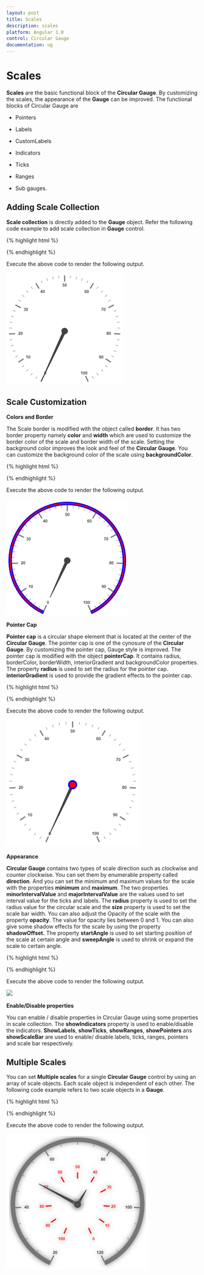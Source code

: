 ```yaml
---
layout: post
title: Scales
description: scales
platform: Angular 1.0
control: Circular Gauge
documentation: ug
---
```


# Scales

**Scales** are the basic functional block of the **Circular Gauge**. By customizing the scales, the appearance of the **Gauge** can be improved. The functional blocks of Circular Gauge are 

* Pointers

* Labels

* CustomLabels

* Indicators

* Ticks

* Ranges

* Sub gauges.

## Adding Scale Collection

**Scale collection** is directly added to the **Gauge** object. Refer the following code example to add scale collection in **Gauge** control.

{% highlight html %}

<html xmlns="http://www.w3.org/1999/xhtml" lang="en" ng-app="CircularGaugeApp">
    <head>
        <title>Essential Studio for AngularJS: CircularGauge</title>
        <!--CSS and Script file References -->
    </head>
    <body ng-controller="CircularGaugeCtrl">
        <div id="circularframe">
                <ej-circulargauge >
                <e-scales>
                <e-scale e-radius="150"></e-scale>
                <e-scales> 
                </ej-circulargauge>
        </div>
        <script>
        angular.module('CircularGaugeApp', ['ejangular'])
        .controller('CircularGaugeCtrl', function ($scope) {
         });
    </script>
    </body>
</html>


{% endhighlight %}



Execute the above code to render the following output.

![](Scales_images/Scales_img1.png)

## Scale Customization

**Colors and Border**

The Scale border is modified with the object called **border**. It has two border property namely **color** and **width** which are used to customize the border color of the scale and border width of the scale. Setting the background color improves the look and feel of the **Circular Gauge**. You can customize the background color of the scale using **backgroundColor**. 


{% highlight html %}

<html xmlns="http://www.w3.org/1999/xhtml" lang="en" ng-app="CircularGaugeApp">
    <head>
        <title>Essential Studio for AngularJS: CircularGauge</title>
        <!--CSS and Script file References -->
    </head>
    <body ng-controller="CircularGaugeCtrl">
        <div id="circularframe">
                <ej-circulargauge >
                <e-scales>
                <e-scale e-radius="150" e-showscalebar="true" e-backgroundcolor="red"
                e-border-color="blue" e-border-color-width="3">
                <e-pointers>
                <e-pointer e-length="100">
                </e-pointer>
                </e-pointers>
                </e-scale>
                <e-scales> 
                </ej-circulargauge>
        </div>
        <script>
        angular.module('CircularGaugeApp', ['ejangular'])
        .controller('CircularGaugeCtrl', function ($scope) {
         });
    </script>
    </body>
</html>

{% endhighlight %}



Execute the above code to render the following output.

![](Scales_images/Scales_img2.png)

**Pointer Cap**

**Pointer cap** is a circular shape element that is located at the center of the **Circular Gauge**. The pointer cap is one of the cynosure of the **Circular Gauge**. By customizing the pointer cap, Gauge style is improved. The pointer cap is modified with the object **pointerCap**. It contains radius, borderColor, borderWidth, interiorGradient and backgroundColor properties. The property **radius** is used to set the radius for the pointer cap. **interiorGradient** is used to provide the gradient effects to the pointer cap.


{% highlight html %}

<html xmlns="http://www.w3.org/1999/xhtml" lang="en" ng-app="CircularGaugeApp">
    <head>
        <title>Essential Studio for AngularJS: CircularGauge</title>
        <!--CSS and Script file References -->
    </head>
    <body ng-controller="CircularGaugeCtrl">
        <div id="circularframe">
                <ej-circulargauge >
                <e-scales>
                <e-scale e-pointerCap-radius="10" e-pointerCap-borderWidth="4"
                e-pointerCap-borderColor="blue" e-pointerCap-backgroundcolor="red" >
                </e-scale>
                <e-scales> 
                </ej-circulargauge>
        </div>
        <script>
        angular.module('CircularGaugeApp', ['ejangular'])
        .controller('CircularGaugeCtrl', function ($scope) {
         });
    </script>
    </body>
</html>



{% endhighlight %}



Execute the above code to render the following output.

![](Scales_images/Scales_img3.png)

**Appearance**

**Circular Gauge** contains two types of scale direction such as clockwise and counter clockwise. You can set them by enumerable property called **direction**. And you can set the minimum and maximum values for the scale with the properties **minimum** and **maximum**. The two properties **minorIntervalValue** and **majorIntervalValue** are the values used to set interval value for the ticks and labels. The **radius** property is used to set the radius value for the circular scale and the **size** property is used to set the scale bar width. You can also adjust the Opacity of the scale with the property **opacity**. The value for opacity lies between 0 and 1. You can also give some shadow effects for the scale by using the property **shadowOffset.** The property **startAngle** is used to set starting position of the scale at certain angle and **sweepAngle** is used to shrink or expand the scale to certain angle. 



{% highlight html %}
<html xmlns="http://www.w3.org/1999/xhtml" lang="en" ng-app="CircularGaugeApp">
    <head>
        <title>Essential Studio for AngularJS: CircularGauge</title>
        <!--CSS and Script file References -->
    </head>
    <body ng-controller="CircularGaugeCtrl">
        <div id="circularframe">
                <ej-circulargauge >
                <e-scales>
                <e-scale e-size="30" e-scaleRadius="130" e-minimum="20" e-maximum="120"
                e-majorIntervalValue="20" e-minorIntervalValue="5" e-backgroundcolor="red" 
                e-opacity="0.5" e-shadowOffset="20" e-direction="CounterClockwise"  >
                </e-scale>
                <e-scales> 
                </ej-circulargauge>
        </div>
        <script>
        angular.module('CircularGaugeApp', ['ejangular'])
        .controller('CircularGaugeCtrl', function ($scope) {
         });
    </script>
    </body>
</html>
{% endhighlight %}



Execute the above code to render the following output.

![](/js/CircularGauge/Scales_images/Scales_img4.png)

**Enable/Disable properties**

You can enable / disable properties in Circular Gauge using some properties in scale collection. The **showIndicators** property is used to enable/disable the indicators. **ShowLabels**, **showTicks**, **showRanges**, **showPointers** ans **showScaleBar** are used to enable/ disable labels, ticks, ranges, pointers and scale bar respectively. 

## Multiple Scales

You can set **Multiple scales** for a single **Circular Gauge** control by using an array of scale objects. Each scale object is independent of each other. The following code example refers to two scale objects in a **Gauge**.



{% highlight html %}

<html xmlns="http://www.w3.org/1999/xhtml" lang="en" ng-app="CircularGaugeApp">
    <head>
        <title>Essential Studio for AngularJS: CircularGauge</title>
        <!--CSS and Script file References -->
    </head>
    <body ng-controller="CircularGaugeCtrl">
        <div id="circularframe">
                <ej-circulargauge >
                <e-scales>
                <e-scale e-size="10" e-showScaleBar="true"  e-scaleRadius="150" e-minimum="20"
                e-maximum="120" e-majorIntervalValue="20" e-minorIntervalValue="5" 
                e-shadowOffset="20" e-direction="Clockwise"  >
                <e-pointers>
                <e-pointer e-value="50" e-length="120"></e-pointer>
                </e-pointers>
                </e-scale>
                <e-scale e-size="10" e-showScaleBar="false"  e-scaleRadius="80"  
                e-majorIntervalValue="10" e-shadowOffset="20" e-direction="CounterClockwise" 
                e-opacity="0.5"  >
                <e-pointers>
                <e-pointer e-value="40" e-length="50"></e-pointer>
                </e-pointers>
                <e-labels>
                <e-label e-color="red" e-distanceFromScale="40">
                </e-label>
                </e-labels>
                <e-ticks>
                <e-tick e-distanceFromScale="80" e-color="red">
                </e-tick>
                </e-ticks>
                </e-scale>
                <e-scales> 
                </ej-circulargauge>
        </div>
        <script>
        angular.module('CircularGaugeApp', ['ejangular'])
        .controller('CircularGaugeCtrl', function ($scope) {
         });
    </script>
    </body>
</html>

{% endhighlight %}



Execute the above code to render the following output.

![](Scales_images/Scales_img5.png)

